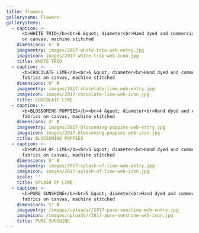 ```yaml
---
title: flowers
galleryname: Flowers
galleryitems:
  - caption: >-
      <b>WHITE TRIO</b><br>6 &quot; diameter<br>Hand dyed and commercial fabrics
      on canvas, machine stitched
    dimensions: 6" Φ
    imageentry: images/2017-white-trio-web-entry.jpg
    imageicon: images/2017-white-trio-web-icon.jpg
    title: WHITE TRIO
  - caption: >-
      <b>CHOCOLATE LIME</b><br>6 &quot; diameter<br>Hand dyed and commercial
      fabrics on canvas, machine stitched
    dimensions: 6" Φ
    imageentry: images/2017-chocolate-lime-web-entry.jpg
    imageicon: images/2017-chocolate-lime-web-icon.jpg
    title: CHOCOLATE LIME
  - caption: >-
      <b>BLOSSOMING POPPIES</b><br>4 &quot; diameter<br>Hand dyed and commercial
      fabrics on canvas, machine stitched
    dimensions: 4" Φ
    imageentry: images/2017-blossoming-poppies-web-entry.jpg
    imageicon: images/2017-blossoming-poppies-web-icon.jpg
    title: BLOSSOMING POPPIES
  - caption: >-
      <b>SPLASH OF LIME</b><br>5 &quot; diameter<br>Hand dyed and commercial
      fabrics on canvas, machine stitched
    dimensions: 5" Φ
    imageentry: images/2017-splash-of-lime-web-entry.jpg
    imageicon: images/2017-splash-of-lime-web-icon.jpg
    scale: ''
    title: SPLASH OF LIME
  - caption: >-
      <b>PURE SUNSHINE</b><br>5 &quot; diameter<br>Hand dyed and commercial
      fabrics on canvas, machine stitched
    dimensions: 5" Φ
    imageentry: /images/uploads//2017-pure-sunshine-web-entry.jpg
    imageicon: /images/uploads//2017-pure-sunshine-web-icon.jpg
    title: PURE SUNSHINE
---
```


